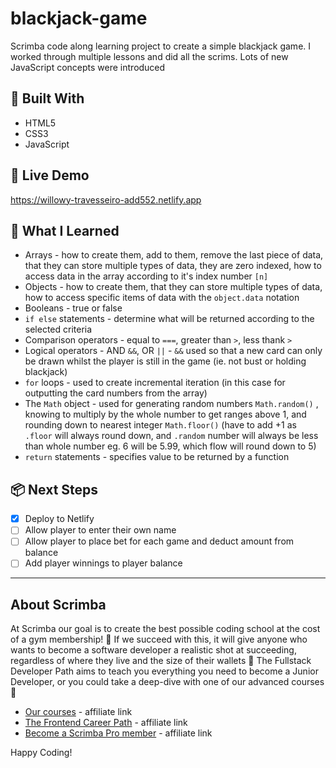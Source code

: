 # blackjack-game

Scrimba code along learning project to create a simple blackjack game. I worked through multiple lessons and did all the scrims. Lots of new JavaScript concepts were introduced

## 🔧 Built With

- HTML5
- CSS3
- JavaScript

## 🚀 Live Demo

https://willowy-travesseiro-add552.netlify.app

## 🧠 What I Learned

- Arrays - how to create them, add to them, remove the last piece of data, that they can store multiple types of data, they are zero indexed, how to access data in the array according to it's index number `[n]`
- Objects - how to create them, that they can store multiple types of data, how to access specific items of data with the `object.data` notation
- Booleans - true or false
- `if else` statements - determine what will be returned according to the selected criteria
- Comparison operators - equal to `===`, greater than `>`, less thank `>`
- Logical operators - AND `&&`, OR `||` - `&&` used so that a new card can only be drawn whilst the player is still in the game (ie. not bust or holding blackjack)
- `for` loops - used to create incremental iteration (in this case for outputting the card numbers from the array)
- The `Math` object - used for generating random numbers `Math.random()` , knowing to multiply by the whole number to get ranges above 1, and rounding down to nearest integer `Math.floor()` (have to add +1 as `.floor` will always round down, and `.random` number will always be less than whole number eg. 6 will be 5.99, which flow will round down to 5)
- `return` statements - specifies value to be returned by a function

## 📦 Next Steps

- [x] Deploy to Netlify
- [ ] Allow player to enter their own name
- [ ] Allow player to place bet for each game and deduct amount from balance
- [ ] Add player winnings to player balance

---

## About Scrimba

At Scrimba our goal is to create the best possible coding school at the cost of a gym membership! 💜
If we succeed with this, it will give anyone who wants to become a software developer a realistic shot at succeeding, regardless of where they live and the size of their wallets 🎉
The Fullstack Developer Path aims to teach you everything you need to become a Junior Developer, or you could take a deep-dive with one of our advanced courses 🚀

- [Our courses](https://scrimba.com/?via=u4231f46) - affiliate link
- [The Frontend Career Path](https://scrimba.com/fullstack-path-c0fullstack?via=u4231f46) - affiliate link
- [Become a Scrimba Pro member](https://scrimba.com/pricing?via=u4231f46) - affiliate link

Happy Coding!
